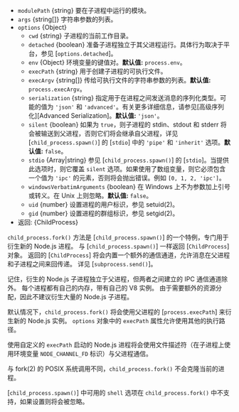 <!-- YAML
added: v0.5.0
changes:
  - version:
      - v13.2.0
      - v12.16.0
    pr-url: https://github.com/nodejs/node/pull/30162
    description: The `serialization` option is supported now.
  - version: v8.0.0
    pr-url: https://github.com/nodejs/node/pull/10866
    description: The `stdio` option can now be a string.
  - version: v6.4.0
    pr-url: https://github.com/nodejs/node/pull/7811
    description: The `stdio` option is supported now.
-->

* `modulePath` {string} 要在子进程中运行的模块。
* `args` {string[]} 字符串参数的列表。
* `options` {Object}
  * `cwd` {string} 子进程的当前工作目录。
  * `detached` {boolean} 准备子进程独立于其父进程运行。具体行为取决于平台，参见 [`options.detached`]。
  * `env` {Object} 环境变量的键值对。**默认值:** `process.env`。
  * `execPath` {string} 用于创建子进程的可执行文件。
  * `execArgv` {string[]} 传给可执行文件的字符串参数的列表。**默认值:** `process.execArgv`。
  * `serialization` {string} 指定用于在进程之间发送消息的序列化类型。可能的值为 `'json'` 和 `'advanced'`。有关更多详细信息，请参见[高级序列化][Advanced Serialization]。**默认值:** `'json'`。
  * `silent` {boolean} 如果为 `true`，则子进程的 stdin、stdout 和 stderr 将会被输送到父进程，否则它们将会继承自父进程，详见 [`child_process.spawn()`] 的 [`stdio`] 中的 `'pipe'` 和 `'inherit'` 选项。**默认值:** `false`。
  * `stdio` {Array|string} 参见 [`child_process.spawn()`] 的 [`stdio`]。当提供此选项时，则它覆盖 `silent` 选项。如果使用了数组变量，则它必须包含一个值为 `'ipc'` 的元素，否则将会抛出错误。例如 `[0, 1, 2, 'ipc']`。
  * `windowsVerbatimArguments` {boolean} 在 Windows 上不为参数加上引号或转义。在 Unix 上则忽略。**默认值:** `false`。
  * `uid` {number} 设置进程的用户标识，参见 setuid(2)。
  * `gid` {number} 设置进程的群组标识，参见 setgid(2)。
* 返回: {ChildProcess}

`child_process.fork()` 方法是 [`child_process.spawn()`] 的一个特例，专门用于衍生新的 Node.js 进程。
与 [`child_process.spawn()`] 一样返回 [`ChildProcess`] 对象。
返回的 [`ChildProcess`] 将会内置一个额外的通信通道，允许消息在父进程和子进程之间来回传递。
详见 [`subprocess.send()`]。

记住，衍生的 Node.js 子进程独立于父进程，但两者之间建立的 IPC 通信通道除外。
每个进程都有自己的内存，带有自己的 V8 实例。
由于需要额外的资源分配，因此不建议衍生大量的 Node.js 子进程。

默认情况下，`child_process.fork()` 将会使用父进程的 [`process.execPath`] 来衍生新的 Node.js 实例。 
`options` 对象中的 `execPath` 属性允许使用其他的执行路径。

使用自定义的 `execPath` 启动的 Node.js 进程将会使用文件描述符（在子进程上使用环境变量 `NODE_CHANNEL_FD` 标识）与父进程通信。

与 fork(2) 的 POSIX 系统调用不同，`child_process.fork()` 不会克隆当前的进程。

[`child_process.spawn()`] 中可用的 `shell` 选项在 `child_process.fork()` 中不支持，如果设置则将会被忽略。

